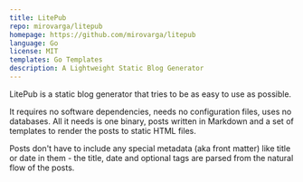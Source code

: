 ```yaml
---
title: LitePub
repo: mirovarga/litepub
homepage: https://github.com/mirovarga/litepub
language: Go
license: MIT
templates: Go Templates
description: A Lightweight Static Blog Generator
---
```


LitePub is a static blog generator that tries to be as easy to use as possible.

It requires no software dependencies, needs no configuration files, uses no
databases. All it needs is one binary, posts written in Markdown and a set
of templates to render the posts to static HTML files.

Posts don't have to include any special metadata (aka front matter) like title
or date in them - the title, date and optional tags are parsed from
the natural flow of the posts.
